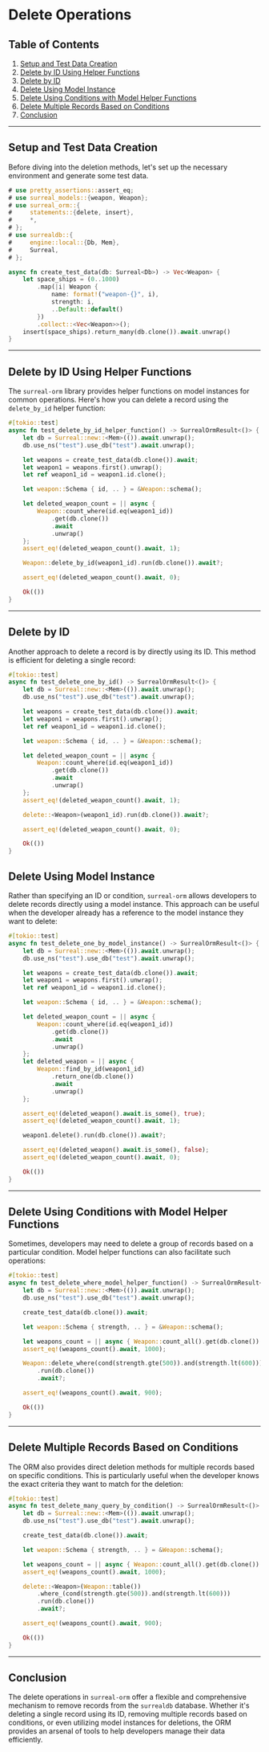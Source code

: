 # Delete Operations

## Table of Contents

1. [Setup and Test Data Creation](#setup-and-test-data-creation)
2. [Delete by ID Using Helper Functions](#delete-by-id-using-helper-functions)
3. [Delete by ID](#delete-by-id)
4. [Delete Using Model Instance](#delete-using-model-instance)
5. [Delete Using Conditions with Model Helper Functions](#delete-using-conditions-with-model-helper-functions)
6. [Delete Multiple Records Based on Conditions](#delete-multiple-records-based-on-conditions)
7. [Conclusion](#conclusion)

---

## Setup and Test Data Creation

Before diving into the deletion methods, let's set up the necessary environment
and generate some test data.

```rust
# use pretty_assertions::assert_eq;
# use surreal_models::{weapon, Weapon};
# use surreal_orm::{
#     statements::{delete, insert},
#     *,
# };
# use surrealdb::{
#     engine::local::{Db, Mem},
#     Surreal,
# };

async fn create_test_data(db: Surreal<Db>) -> Vec<Weapon> {
    let space_ships = (0..1000)
        .map(|i| Weapon {
            name: format!("weapon-{}", i),
            strength: i,
            ..Default::default()
        })
        .collect::<Vec<Weapon>>();
    insert(space_ships).return_many(db.clone()).await.unwrap()
}
```

---

## Delete by ID Using Helper Functions

The `surreal-orm` library provides helper functions on model instances for
common operations. Here's how you can delete a record using the `delete_by_id`
helper function:

```rust
#[tokio::test]
async fn test_delete_by_id_helper_function() -> SurrealOrmResult<()> {
    let db = Surreal::new::<Mem>(()).await.unwrap();
    db.use_ns("test").use_db("test").await.unwrap();

    let weapons = create_test_data(db.clone()).await;
    let weapon1 = weapons.first().unwrap();
    let ref weapon1_id = weapon1.id.clone();

    let weapon::Schema { id, .. } = &Weapon::schema();

    let deleted_weapon_count = || async {
        Weapon::count_where(id.eq(weapon1_id))
            .get(db.clone())
            .await
            .unwrap()
    };
    assert_eq!(deleted_weapon_count().await, 1);

    Weapon::delete_by_id(weapon1_id).run(db.clone()).await?;

    assert_eq!(deleted_weapon_count().await, 0);

    Ok(())
}
```

---

## Delete by ID

Another approach to delete a record is by directly using its ID. This method is
efficient for deleting a single record:

```rust
#[tokio::test]
async fn test_delete_one_by_id() -> SurrealOrmResult<()> {
    let db = Surreal::new::<Mem>(()).await.unwrap();
    db.use_ns("test").use_db("test").await.unwrap();

    let weapons = create_test_data(db.clone()).await;
    let weapon1 = weapons.first().unwrap();
    let ref weapon1_id = weapon1.id.clone();

    let weapon::Schema { id, .. } = &Weapon::schema();

    let deleted_weapon_count = || async {
        Weapon::count_where(id.eq(weapon1_id))
            .get(db.clone())
            .await
            .unwrap()
    };
    assert_eq!(deleted_weapon_count().await, 1);

    delete::<Weapon>(weapon1_id).run(db.clone()).await?;

    assert_eq!(deleted_weapon_count().await, 0);

    Ok(())
}
```

## Delete Using Model Instance

Rather than specifying an ID or condition, `surreal-orm` allows developers to
delete records directly using a model instance. This approach can be useful when
the developer already has a reference to the model instance they want to delete:

```rust
#[tokio::test]
async fn test_delete_one_by_model_instance() -> SurrealOrmResult<()> {
    let db = Surreal::new::<Mem>(()).await.unwrap();
    db.use_ns("test").use_db("test").await.unwrap();

    let weapons = create_test_data(db.clone()).await;
    let weapon1 = weapons.first().unwrap();
    let ref weapon1_id = weapon1.id.clone();

    let weapon::Schema { id, .. } = &Weapon::schema();

    let deleted_weapon_count = || async {
        Weapon::count_where(id.eq(weapon1_id))
            .get(db.clone())
            .await
            .unwrap()
    };
    let deleted_weapon = || async {
        Weapon::find_by_id(weapon1_id)
            .return_one(db.clone())
            .await
            .unwrap()
    };

    assert_eq!(deleted_weapon().await.is_some(), true);
    assert_eq!(deleted_weapon_count().await, 1);

    weapon1.delete().run(db.clone()).await?;

    assert_eq!(deleted_weapon().await.is_some(), false);
    assert_eq!(deleted_weapon_count().await, 0);

    Ok(())
}
```

---

## Delete Using Conditions with Model Helper Functions

Sometimes, developers may need to delete a group of records based on a
particular condition. Model helper functions can also facilitate such
operations:

```rust
#[tokio::test]
async fn test_delete_where_model_helper_function() -> SurrealOrmResult<()> {
    let db = Surreal::new::<Mem>(()).await.unwrap();
    db.use_ns("test").use_db("test").await.unwrap();

    create_test_data(db.clone()).await;

    let weapon::Schema { strength, .. } = &Weapon::schema();

    let weapons_count = || async { Weapon::count_all().get(db.clone()).await.unwrap() };
    assert_eq!(weapons_count().await, 1000);

    Weapon::delete_where(cond(strength.gte(500)).and(strength.lt(600)))
        .run(db.clone())
        .await?;

    assert_eq!(weapons_count().await, 900);

    Ok(())
}
```

---

## Delete Multiple Records Based on Conditions

The ORM also provides direct deletion methods for multiple records based on
specific conditions. This is particularly useful when the developer knows the
exact criteria they want to match for the deletion:

```rust
#[tokio::test]
async fn test_delete_many_query_by_condition() -> SurrealOrmResult<()> {
    let db = Surreal::new::<Mem>(()).await.unwrap();
    db.use_ns("test").use_db("test").await.unwrap();

    create_test_data(db.clone()).await;

    let weapon::Schema { strength, .. } = &Weapon::schema();

    let weapons_count = || async { Weapon::count_all().get(db.clone()).await.unwrap() };
    assert_eq!(weapons_count().await, 1000);

    delete::<Weapon>(Weapon::table())
        .where_(cond(strength.gte(500)).and(strength.lt(600)))
        .run(db.clone())
        .await?;

    assert_eq!(weapons_count().await, 900);

    Ok(())
}
```

---

## Conclusion

The delete operations in `surreal-orm` offer a flexible and comprehensive
mechanism to remove records from the `surrealdb` database. Whether it's deleting
a single record using its ID, removing multiple records based on conditions, or
even utilizing model instances for deletions, the ORM provides an arsenal of
tools to help developers manage their data efficiently.
